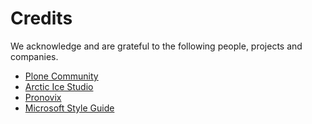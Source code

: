 # Credits

We acknowledge and are grateful to the following people, projects and companies.

- [Plone Community](https://plone.org)
- [Arctic Ice Studio](https://github.com/arcticicestudio)
- [Pronovix](https://pronovix.com/)
- [Microsoft Style Guide](https://docs.microsoft.com/en-us/style-guide/welcome/)
